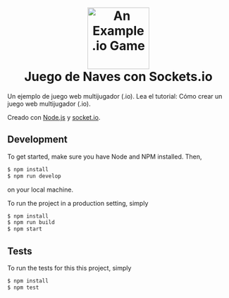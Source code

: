 <h1 align="center">
    <img alt="An Example .io Game" title="An Example .io Game" src="https://github.com/vzhou842/example-.io-game/blob/master/public/assets/icon.svg" width="140"> <br />
    Juego de Naves con Sockets.io
</h1>

Un ejemplo de juego web multijugador (.io). Lea el tutorial: Cómo crear un juego web multijugador (.io).

Creado con [Node.js](https://nodejs.org/) y [socket.io](https://socket.io/).

## Development

To get started, make sure you have Node and NPM installed. Then,

```bash
$ npm install
$ npm run develop
```

on your local machine.

To run the project in a production setting, simply

```bash
$ npm install
$ npm run build
$ npm start
```

## Tests

To run the tests for this this project, simply

```bash
$ npm install
$ npm test
```

